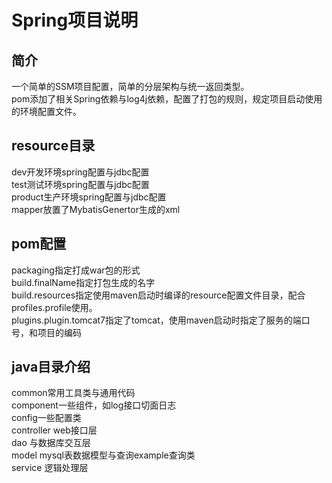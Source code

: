 # Spring项目说明

## 简介
一个简单的SSM项目配置，简单的分层架构与统一返回类型。  
pom添加了相关Spring依赖与log4j依赖，配置了打包的规则，规定项目启动使用的环境配置文件。

## resource目录
dev开发环境spring配置与jdbc配置  
test测试环境spring配置与jdbc配置  
product生产环境spring配置与jdbc配置  
mapper放置了MybatisGenertor生成的xml

## pom配置
packaging指定打成war包的形式  
build.finalName指定打包生成的名字  
build.resources指定使用maven启动时编译的resource配置文件目录，配合profiles.profile使用。  
plugins.plugin.tomcat7指定了tomcat，使用maven启动时指定了服务的端口号，和项目的编码

## java目录介绍
common常用工具类与通用代码        
component一些组件，如log接口切面日志        
config一些配置类     
controller web接口层   
dao 与数据库交互层  
model mysql表数据模型与查询example查询类  
service 逻辑处理层